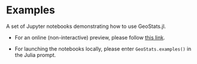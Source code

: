 # Examples

A set of Jupyter notebooks demonstrating how to use GeoStats.jl.


- For an online (non-interactive) preview, please follow
[this link](http://nbviewer.jupyter.org/github/juliohm/GeoStats.jl/tree/master/examples).

- For launching the notebooks locally, please enter `GeoStats.examples()` in the Julia prompt.
